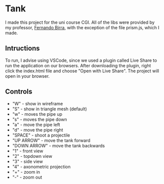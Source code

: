 # Tank
I made this project for the uni course CGI. All of the libs were provided by my professor, [Fernando Birra](https://www.di.fct.unl.pt/pessoas/docentes/fernando-pedro-reino-da-silva-birra), with the exception of the file prism.js, which I made.

## Intructions
To run, I advise using VSCode, since we used a plugin called Live Share to run the application on our browsers. After downloading the plugin, right click the index.html file and choose "Open with Live Share". The project will open in your browser.

## Controls
 - "W" - show in wireframe
 - "S" - show in triangle mesh (default)
 - "w" - moves the pipe up
 - "s" - moves the pipe down
 - "a" - move the pipe left
 - "d" - move the pipe right
 - "SPACE" - shoot a projectile
 - "UP ARROW" - move the tank forward
 - "DOWN ARROW" - move the tank backwards
 - "1" - front view
 - "2" - topdown view
 - "3" - side view
 - "4" - axonometric projection
 - "+" - zoom in
 - "-" - zoom out
